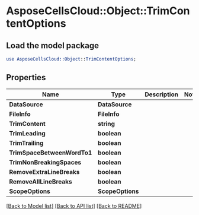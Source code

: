 # AsposeCellsCloud::Object::TrimContentOptions 

## Load the model package
```perl
use AsposeCellsCloud::Object::TrimContentOptions;
```

## Properties
Name | Type | Description | Notes
------------ | ------------- | ------------- | -------------
**DataSource** | **DataSource** |  |
**FileInfo** | **FileInfo** |  |
**TrimContent** | **string** |  |
**TrimLeading** | **boolean** |  |
**TrimTrailing** | **boolean** |  |
**TrimSpaceBetweenWordTo1** | **boolean** |  |
**TrimNonBreakingSpaces** | **boolean** |  |
**RemoveExtraLineBreaks** | **boolean** |  |
**RemoveAllLineBreaks** | **boolean** |  |
**ScopeOptions** | **ScopeOptions** |  |  

[[Back to Model list]](../README.md#documentation-for-models) [[Back to API list]](../README.md#documentation-for-api-endpoints) [[Back to README]](../README.md)

